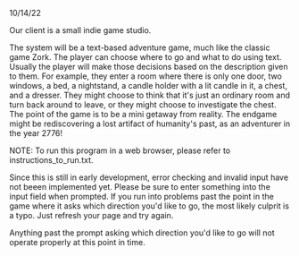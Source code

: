 10/14/22

Our client is a small indie game studio.

The system will be a text-based adventure game, much like the classic game Zork. The player can choose where to go and what to do using text. Usually the player will make those decisions based on the description given to them. For example, they enter a room where there is only one door, two windows, a bed, a nightstand, a candle holder with a lit candle in it, a chest, and a dresser. They might choose to think that it's just an ordinary room and turn back around to leave, or they might choose to investigate the chest. The point of the game is to be a mini getaway from reality. The endgame might be rediscovering a lost artifact of humanity's past, as an adventurer in the year 2776!

NOTE:
To run this program in a web browser, please refer to instructions_to_run.txt.

Since this is still in early development, error checking and invalid input have not beeen implemented yet. Please be sure to enter something
into the input field when prompted. If you run into problems past the point in the game where it asks which direction you'd like to go, the most
likely culprit is a typo. Just refresh your page and try again.

Anything past the prompt asking which direction you'd like to go will not operate properly at this point in time.
